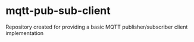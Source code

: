 # mqtt-pub-sub-client
Repository created for providing a basic MQTT publisher/subscriber client implementation
